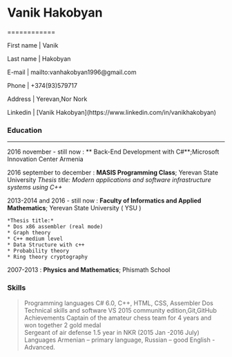 # Vanik Hakobyan
============


<p>First name         |          Vanik</p>
<p>Last name          |          Hakobyan</p>
<p>E-mail             |          mailto:vanhakobyan1996@gmail.com</p>
<p>Phone              |          +374(93)579717</p>
<p>Address            |          Yerevan,Nor Nork  </p>   
<p>Linkedin           |          [Vanik Hakobyan](https://www.linkedin.com/in/vanikhakobyan)     </p>                          


### Education
---------

2016 november - still now
:    ** Back-End Development with C#**;Microsoft Innovation Center Armenia

2016 september to december
:   **MASIS Programming Class**; Yerevan State University
     *Thesis title: Modern applications and software infrastructure systems using C++* 
     
2013-2014 and 2016 - still now
:   **Faculty of Informatics and Applied Mathematics**; Yerevan State University ( YSU )

    *Thesis title:*
    * Dos x86 assembler (real mode)
    * Graph theory
    * C++ medium level
    * Data Structure with c++
    * Probability theory
    * Ring theory cryptography

2007-2013
:   **Physics and Mathematics**; Phismath School


### Skills

> Programming languages             C# 6.0, C++, HTML, CSS, Assembler Dos <br>
> Technical skills and software     VS 2015 community edition,Git,GitHub <br>
> Achievements                      Captain of the amateur chess team for 4 years and won together 2 gold medal<br>
>                                   Sergeant of air defense 1.5 year in NKR (2015 Jan -2016 July)<br>
> Languages                         Armenian – primary language, Russian – good English - Advanced.  <br>      


